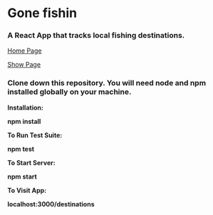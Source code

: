 # Gone fishin 
### A React App that tracks local fishing destinations. 

[Home Page](public/HomePage.png)

[Show Page](public/Detail.png)

### Clone down this repository. You will need node and npm installed globally on your machine.

**Installation:**

**npm install**

**To Run Test Suite:**

**npm test**

**To Start Server:**

**npm start**

**To Visit App:**

**localhost:3000/destinations**